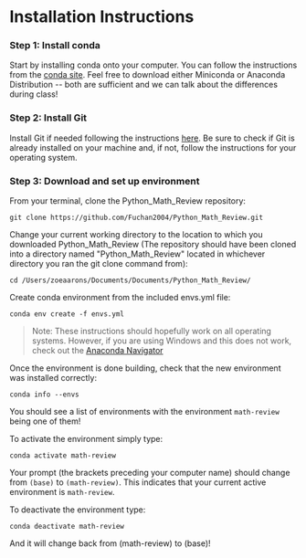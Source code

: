 # Installation Instructions

### Step 1: Install conda
Start by installing conda onto your computer. You can follow the instructions from the [conda site](https://docs.conda.io/projects/conda/en/stable/user-guide/install/index.html). Feel free to download either Miniconda or Anaconda Distribution -- both are sufficient and we can talk about the differences during class!

### Step 2: Install Git
Install Git if needed following the instructions [here](https://github.com/git-guides/install-git). Be sure to check if Git is already installed on your machine and, if not, follow the instructions for your operating system.

### Step 3: Download and set up environment
From your terminal, clone the Python_Math_Review repository:

`git clone https://github.com/Fuchan2004/Python_Math_Review.git`

Change your current working directory to the location to which you downloaded Python_Math_Review (The repository should have been cloned into a directory named "Python_Math_Review" located in whichever directory you ran the git clone command from):

`cd /Users/zoeaarons/Documents/Documents/Python_Math_Review/`

Create conda environment from the included envs.yml file:

`conda env create -f envs.yml`

> Note: These instructions should hopefully work on all operating systems. However, if you are using Windows and this does not work, check out the [Anaconda Navigator](https://docs.anaconda.com/navigator/tutorials/manage-environments/#importing-an-environment)

Once the environment is done building, check that the new environment was installed correctly:

`conda info --envs`

You should see a list of environments with the environment `math-review` being one of them! 

To activate the environment simply type:

`conda activate math-review`

Your prompt (the brackets preceding your computer name) should change from `(base)` to `(math-review)`. This indicates that your current active environment is `math-review`.

To deactivate the environment type: 

`conda deactivate math-review`

And it will change back from (math-review) to (base)!
